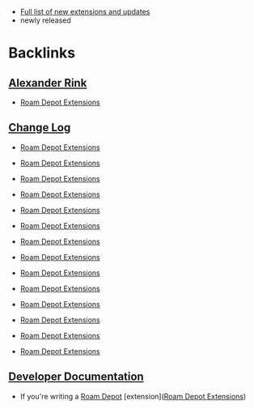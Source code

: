 - [Full list of new extensions and updates](https://github.com/Roam-Research/roam-depot/pulls?q=is%3Apr+is%3Aclosed)
- newly released

# Backlinks
## [Alexander Rink](<Alexander Rink.md>)
- [Roam Depot Extensions](<Roam Depot Extensions.md>)

## [Change Log](<Change Log.md>)
- [Roam Depot Extensions](<Roam Depot Extensions.md>)

- [Roam Depot Extensions](<Roam Depot Extensions.md>)

- [Roam Depot Extensions](<Roam Depot Extensions.md>)

- [Roam Depot Extensions](<Roam Depot Extensions.md>)

- [Roam Depot Extensions](<Roam Depot Extensions.md>)

- [Roam Depot Extensions](<Roam Depot Extensions.md>)

- [Roam Depot Extensions](<Roam Depot Extensions.md>)

- [Roam Depot Extensions](<Roam Depot Extensions.md>)

- [Roam Depot Extensions](<Roam Depot Extensions.md>)

- [Roam Depot Extensions](<Roam Depot Extensions.md>)

- [Roam Depot Extensions](<Roam Depot Extensions.md>)

- [Roam Depot Extensions](<Roam Depot Extensions.md>)

- [Roam Depot Extensions](<Roam Depot Extensions.md>)

- [Roam Depot Extensions](<Roam Depot Extensions.md>)

## [Developer Documentation](<Developer Documentation.md>)
- If you're writing a [Roam Depot](<Roam Depot.md>) [extension]([Roam Depot Extensions](<Roam Depot Extensions.md>))

